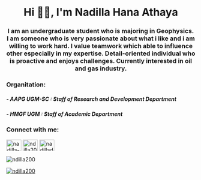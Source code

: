 <h1 align="center">Hi 👋🏻, I'm Nadilla Hana Athaya</h1>
<h3 align="center">I am an undergraduate student who is majoring in Geophysics. I am someone who is very passionate about what i like and i am willing to work hard. I value teamwork which able to influence other especially in my expertise. Detail-oriented individual who is proactive and enjoys challenges. Currently interested in oil and gas industry.</h3>

<h3 align="left">Organitation:</h3>
<h5> - AAPG UGM-SC : Staff of Research and Development Department</h5>
<h5> - HMGF UGM : Staff of Academic Department</h5>

<h3 align="left">Connect with me:</h3>
<p align="left">
<a href="https://linkedin.com/in/nadilla-hana-athaya-49702829b" target="blank"><img align="center" src="https://raw.githubusercontent.com/rahuldkjain/github-profile-readme-generator/master/src/images/icons/Social/linked-in-alt.svg" alt="nadilla-hana-athaya-49702829b" height="30" width="40" /></a>
<a href="https://instagram.com/ndilla200" target="blank"><img align="center" src="https://raw.githubusercontent.com/rahuldkjain/github-profile-readme-generator/master/src/images/icons/Social/instagram.svg" alt="ndilla200" height="30" width="40" /></a>
<a href="https://gmail.com/nadilladilla200@gmail.com" target="blank"><img align="center" src="https://raw.githubusercontent.com/rahuldkjain/github-profile-readme-generator/master/src/images/icons/Social/emil.svg" alt="nadilladilla200@gmail.com" height="30" width="40" /></a>
</p>
<p align="left"> <img src="https://komarev.com/ghpvc/?username=ndilla200&label=Profile%20views&color=0e75b6&style=flat" alt="ndilla200" /> </p>

<p align="left"> <a href="https://github.com/ryo-ma/github-profile-trophy"><img src="https://github-profile-trophy.vercel.app/?username=ndilla200" alt="ndilla200" /></a> </p>

<!---
ndilla200/ndilla200 is a ✨ special ✨ repository because its `README.md` (this file) appears on your GitHub profile.
You can click the Preview link to take a look at your changes.
--->

